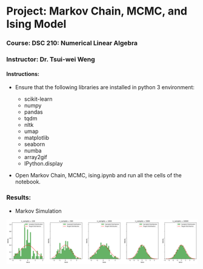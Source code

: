 # Project: Markov Chain, MCMC, and Ising Model

### Course: DSC 210: Numerical Linear Algebra
### Instructor: Dr. Tsui-wei Weng

#### Instructions:
* Ensure that the following libraries are installed in python 3 environment:
  - scikit-learn
  - numpy
  - pandas
  - tqdm
  - nltk
  - umap
  - matplotlib
  - seaborn
  - numba
  - array2gif
  - IPython.display

* Open Markov Chain, MCMC, ising.ipynb and run all the cells of the notebook.

### Results:

- Markov Simulation

![MS](.\results\1d_gaussian_approx_vs_samplesize.png "1d Gaussian Approximation vs Samplesize")
